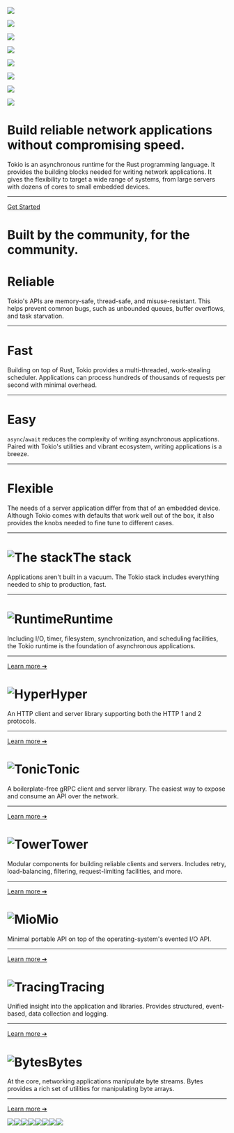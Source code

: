 ![](/img/icons/bytes.svg)

![](/img/icons/hyper.svg)

![](/img/icons/mio.svg)

![](/img/icons/runtime.svg)

![](/img/icons/runtime.svg)

![](/img/icons/tonic.svg)

![](/img/icons/tower.svg)

![](/img/icons/tracing.svg)

# Build reliable network applications without compromising speed.

Tokio is an asynchronous runtime for the Rust programming language. It provides the building blocks needed for writing network applications. It gives the flexibility to target a wide range of systems, from large servers with dozens of cores to small embedded devices.
- ---------

[Get Started](tokio/tutorial/index.html)

# Built by the community, for the community.

# Reliable

Tokio's APIs are memory-safe, thread-safe, and misuse-resistant. This helps prevent common bugs, such as unbounded queues, buffer overflows, and task starvation.
- ---------

# Fast

Building on top of Rust, Tokio provides a multi-threaded, work-stealing scheduler. Applications can process hundreds of thousands of requests per second with minimal overhead.
- ---------

# Easy

`async`/`await` reduces the complexity of writing asynchronous applications. Paired with Tokio's utilities and vibrant ecosystem, writing applications is a breeze.
- ---------

# Flexible

The needs of a server application differ from that of an embedded device. Although Tokio comes with defaults that work well out of the box, it also provides the knobs needed to fine tune to different cases.
- ---------

# ![The stack](/img/icons/tokio.svg)The stack

Applications aren't built in a vacuum. The Tokio stack includes everything needed to ship to production, fast.
- ---------

# ![Runtime](/img/icons/runtime.svg)Runtime

Including I/O, timer, filesystem, synchronization, and scheduling facilities, the Tokio runtime is the foundation of asynchronous applications.
- ---------

[Learn more ➔](tokio/tutorial/index.html)

# ![Hyper](/img/icons/hyper.svg)Hyper

An HTTP client and server library supporting both the HTTP 1 and 2 protocols.
- ---------

[Learn more ➔](https://github.com/hyperium/hyper)

# ![Tonic](/img/icons/tonic.svg)Tonic

A boilerplate-free gRPC client and server library. The easiest way to expose and consume an API over the network.
- ---------

[Learn more ➔](https://github.com/hyperium/tonic)

# ![Tower](/img/icons/tower.svg)Tower

Modular components for building reliable clients and servers. Includes retry, load-balancing, filtering, request-limiting facilities, and more.
- ---------

[Learn more ➔](https://github.com/tower-rs/tower)

# ![Mio](/img/icons/mio.svg)Mio

Minimal portable API on top of the operating-system's evented I/O API.
- ---------

[Learn more ➔](https://github.com/tokio-rs/mio)

# ![Tracing](/img/icons/tracing.svg)Tracing

Unified insight into the application and libraries. Provides structured, event-based, data collection and logging.
- ---------

[Learn more ➔](https://github.com/tokio-rs/tracing)

# ![Bytes](/img/icons/bytes.svg)Bytes

At the core, networking applications manipulate byte streams. Bytes provides a rich set of utilities for manipulating byte arrays.
- ---------

[Learn more ➔](https://github.com/tokio-rs/bytes)

![](/img/stack-runtime.svg)![](/img/stack-hyper.svg)![](/img/stack-tonic.svg)![](/img/stack-tower.svg)![](/img/stack-mio.svg)![](/img/stack-tracing.svg)![](/img/stack-bytes.svg)![](/img/stack-lines.svg)